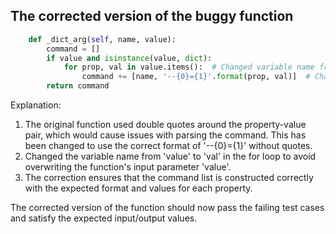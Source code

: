 ## The corrected version of the buggy function

```python
    def _dict_arg(self, name, value):
        command = []
        if value and isinstance(value, dict):
            for prop, val in value.items():  # Changed variable name from 'value' to 'val' to avoid overwriting
                command += [name, '--{0}={1}'.format(prop, val)]  # Changed format to '--{0}={1}' and removed unnecessary quotes
        return command
```

Explanation:
1. The original function used double quotes around the property-value pair, which would cause issues with parsing the command. This has been changed to use the correct format of '--{0}={1}' without quotes.
2. Changed the variable name from 'value' to 'val' in the for loop to avoid overwriting the function's input parameter 'value'.
3. The correction ensures that the command list is constructed correctly with the expected format and values for each property.

The corrected version of the function should now pass the failing test cases and satisfy the expected input/output values.